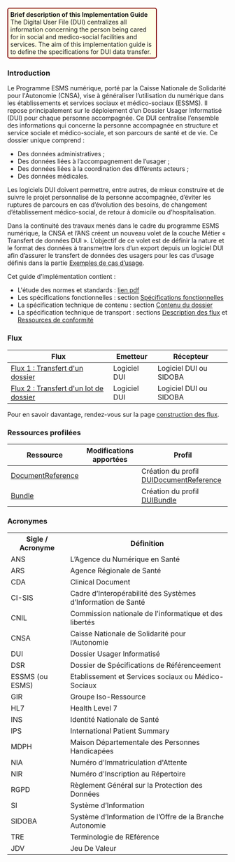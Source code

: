 <p style="padding: 5px; border-radius: 5px; border: 2px solid maroon; background: #ffffe6; width: 65%">
<b>Brief description of this Implementation Guide</b><br>
The Digital User File (DUI) centralizes all information concerning the person being cared for in social and medico-social facilities and services. 
The aim of this implementation guide is to define the specifications for DUI data transfer.
</p>

### Introduction

Le Programme ESMS numérique, porté par la Caisse Nationale de Solidarité pour l'Autonomie (CNSA), vise à généraliser l’utilisation du numérique dans les établissements et services sociaux et médico-sociaux (ESSMS). Il repose principalement sur le déploiement d’un Dossier Usager Informatisé (DUI) pour chaque personne accompagnée. Ce DUI centralise l’ensemble des informations qui concerne la personne accompagnée en structure et service sociale et médico-sociale, et son parcours de santé et de vie. Ce dossier unique comprend :
* Des données administratives ;
* Des données liées à l’accompagnement de l’usager ;
* Des données liées à la coordination des différents acteurs ;
* Des données médicales.

Les logiciels DUI doivent permettre, entre autres, de mieux construire et de suivre le projet personnalisé de la personne accompagnée, d’éviter les ruptures de parcours en cas d’évolution des besoins, de changement d’établissement médico-social, de retour à domicile ou d’hospitalisation. 

Dans la continuité des travaux menés dans le cadre du programme ESMS numérique, la CNSA et l’ANS créent un nouveau volet de la couche Métier « Transfert de données DUI ». L’objectif de ce volet est de définir la nature et le format des données à transmettre lors d’un export depuis un logiciel DUI afin d’assurer le transfert de données des usagers pour les cas d’usage définis dans la partie [Exemples de cas d’usage](cadre_orientations.html#exemples-de-cas-dusage).

Cet guide d'implémentation contient : 
- L'étude des normes et standards : [lien pdf](NormesStandards_TransfertDonneesDUI_V0.1-finale.pdf)
- Les spécifications fonctionnelles : section <a href="cadre_orientations.html"> Spécifications fonctionnelles</a>
- La spécification technique de contenu : section <a href="contenu_dossier.html">Contenu du dossier</a>
- La spécification technique de transport : sections <a href="construction_des_flux.html">Description des flux</a> et <a href="artifacts.html">Ressources de conformité</a>

### Flux

| Flux | Emetteur | Récepteur |
| ----- | ----- | ----- |
| <a href="st_flux1.html">Flux 1 : Transfert d'un dossier</a> | Logiciel DUI | Logiciel DUI ou SIDOBA |
| <a href="st_flux2.html">Flux 2 : Transfert d'un lot de dossier</a> | Logiciel DUI | Logiciel DUI ou SIDOBA |

Pour en savoir davantage, rendez-vous sur la page <a href="construction_des_flux.html">construction des flux</a>.

### Ressources profilées

| Ressource | Modifications apportées | Profil |
| ----- | ----- | ----- |
| <a href="https://hl7.org/fhir/R4/documentreference.html">DocumentReference</a> |  | Création du profil [DUIDocumentReference](StructureDefinition-dui-docuementreference.html) |
| <a href="https://hl7.org/fhir/R4/bundle.html">Bundle</a>  |  | Création du profil [DUIBundle](StructureDefinition-dui-bundle.html) |

### Acronymes

<table style="width:100%">
  <tr>
    <th>Sigle / Acronyme</th>
    <th>Définition</th>
  </tr>
  <tr>
    <td>ANS</td>
    <td>L’Agence du Numérique en Santé</td>
  </tr>
  <tr>
    <td>ARS</td>
    <td>Agence Régionale de Santé</td>
  </tr>
  <tr>
    <td>CDA</td>
    <td>Clinical Document</td>
  </tr>
  <tr>
    <td>CI-SIS</td>
    <td>Cadre d’Interopérabilité des Systèmes d’Information de Santé</td>
  </tr>
  <tr>
    <td>CNIL</td>
    <td>Commission nationale de l'informatique et des libertés</td>
  </tr>
  <tr>
    <td>CNSA</td>
    <td>Caisse Nationale de Solidarité pour l’Autonomie</td>
  </tr>
  <tr>
    <td>DUI</td>
    <td>Dossier Usager Informatisé</td>
  </tr>
  <tr>
    <td>DSR</td>
    <td>Dossier de Spécifications de Référenceement</td>
  </tr>
  <tr>
    <td>ESSMS (ou ESMS)</td>
    <td>Etablissement et Services sociaux ou Médico-Sociaux</td>
  </tr>
  <tr>
    <td>GIR</td>
    <td>Groupe Iso-Ressource</td>
  </tr>
  <tr>
    <td>HL7</td>
    <td>Health Level 7</td>
  </tr>
  <tr>
    <td>INS</td>
    <td>Identité Nationale de Santé</td>
  </tr>
  <tr>
    <td>IPS</td>
    <td>International Patient Summary</td>
  </tr>
  <tr>
    <td>MDPH</td>
    <td>Maison Départementale des Personnes Handicapées</td>
  </tr>
  <tr>
    <td>NIA</td>
    <td>Numéro d'Immatriculation d'Attente</td>
  </tr>
  <tr>
    <td>NIR</td>
    <td>Numéro d'Inscription au Répertoire</td>
  </tr>
  <tr>
    <td>RGPD</td>
    <td>Règlement Général sur la Protection des Données</td>
  </tr>
  <tr>
    <td>SI</td>
    <td>Système d’Information</td>
  </tr>
  <tr>
    <td>SIDOBA</td>
    <td>Système d’Information de l’Offre de la Branche Autonomie</td>
  </tr>
  <tr>
    <td>TRE</td>
    <td>Terminologie de REférence</td>
  </tr>
  <tr>
    <td>JDV</td>
    <td>Jeu De Valeur</td>
  </tr>
</table>